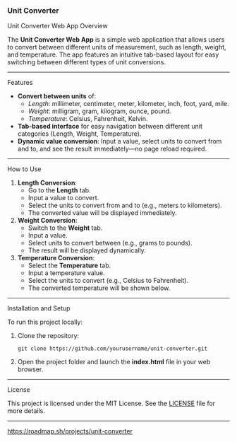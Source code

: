 ### Unit Converter

Unit Converter Web App
Overview

<p>The <strong>Unit Converter Web App</strong> is a simple web application that allows users to convert between different units of measurement, such as length, weight, and temperature. The app features an intuitive tab-based layout for easy switching between different types of unit conversions.</p> <hr>
Features
<ul> <li><strong>Convert between units</strong> of: <ul> <li><em>Length</em>: millimeter, centimeter, meter, kilometer, inch, foot, yard, mile.</li> <li><em>Weight</em>: milligram, gram, kilogram, ounce, pound.</li> <li><em>Temperature</em>: Celsius, Fahrenheit, Kelvin.</li> </ul> </li> <li><strong>Tab-based interface</strong> for easy navigation between different unit categories (Length, Weight, Temperature).</li> <li><strong>Dynamic value conversion</strong>: Input a value, select units to convert from and to, and see the result immediately—no page reload required.</li> </ul> <hr>

How to Use

<ol> <li><strong>Length Conversion</strong>: <ul> <li>Go to the <strong>Length</strong> tab.</li> <li>Input a value to convert.</li> <li>Select the units to convert from and to (e.g., meters to kilometers).</li> <li>The converted value will be displayed immediately.</li> </ul> </li> <li><strong>Weight Conversion</strong>: <ul> <li>Switch to the <strong>Weight</strong> tab.</li> <li>Input a value.</li> <li>Select units to convert between (e.g., grams to pounds).</li> <li>The result will be displayed dynamically.</li> </ul> </li> <li><strong>Temperature Conversion</strong>: <ul> <li>Select the <strong>Temperature</strong> tab.</li> <li>Input a temperature value.</li> <li>Select the units to convert (e.g., Celsius to Fahrenheit).</li> <li>The converted temperature will be shown below.</li> </ul> </li> </ol> <hr>
Installation and Setup
<p>To run this project locally:</p> <ol> <li>Clone the repository:</li> <pre><code>git clone https://github.com/yourusername/unit-converter.git</code></pre> <li>Open the project folder and launch the <strong>index.html</strong> file in your web browser.</li> </ol> <hr>

License

<p>This project is licensed under the MIT License. See the <a href="LICENSE">LICENSE</a> file for more details.</p> <hr>

https://roadmap.sh/projects/unit-converter
